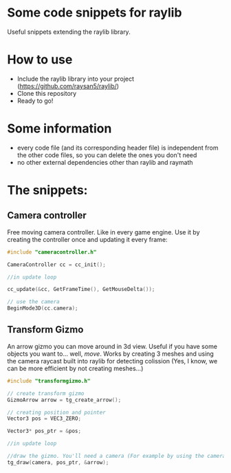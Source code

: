 # Some code snippets for raylib
Useful snippets extending the raylib library. 

# How to use

- Include the raylib library into your project (https://github.com/raysan5/raylib/)
- Clone this repository
- Ready to go!

# Some information
- every code file (and its corresponding header file) is independent from the other code files, so you can delete the ones you don't need
- no other external dependencies other than raylib and raymath

# The snippets: 

## Camera controller
Free moving camera controller. Like in every game engine. 
Use it by creating the controller once and updating it every frame: 

```C
#include "cameracontroller.h"

CameraController cc = cc_init();

//in update loop

cc_update(&cc, GetFrameTime(), GetMouseDelta());

// use the camera
BeginMode3D(cc.camera);
```

## Transform Gizmo
An arrow gizmo you can move around in 3d view. Useful if you have some objects you want to... well, *move*.
Works by creating 3 meshes and using the camera raycast built into raylib for detecting colission (Yes, I know, we can be more efficient by not creating meshes...)
```C
#include "transformgizmo.h"

// create transform gizmo
GizmoArrow arrow = tg_create_arrow();

// creating position and pointer
Vector3 pos = VEC3_ZERO;

Vector3* pos_ptr = &pos;

//in update loop

//draw the gizmo. You'll need a camera (For example by using the camera controller).  
tg_draw(camera, pos_ptr, &arrow);
```


